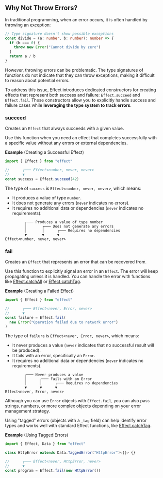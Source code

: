 ## Why Not Throw Errors?

In traditional programming, when an error occurs, it is often handled by throwing an exception:

```ts twoslash
// Type signature doesn't show possible exceptions
const divide = (a: number, b: number): number => {
  if (b === 0) {
    throw new Error("Cannot divide by zero")
  }
  return a / b
}
```

However, throwing errors can be problematic. The type signatures of functions do not indicate that they can throw exceptions, making it difficult to reason about potential errors.

To address this issue, Effect introduces dedicated constructors for creating effects that represent both success and failure: `Effect.succeed` and `Effect.fail`. These constructors allow you to explicitly handle success and failure cases while **leveraging the type system to track errors**.

### succeed

Creates an `Effect` that always succeeds with a given value.

Use this function when you need an effect that completes successfully with a specific value
without any errors or external dependencies.

**Example** (Creating a Successful Effect)

```ts twoslash
import { Effect } from "effect"

//      ┌─── Effect<number, never, never>
//      ▼
const success = Effect.succeed(42)
```

The type of `success` is `Effect<number, never, never>`, which means:

- It produces a value of type `number`.
- It does not generate any errors (`never` indicates no errors).
- It requires no additional data or dependencies (`never` indicates no requirements).

```text showLineNumbers=false
         ┌─── Produces a value of type number
         │       ┌─── Does not generate any errors
         │       │      ┌─── Requires no dependencies
         ▼       ▼      ▼
Effect<number, never, never>
```

### fail

Creates an `Effect` that represents an error that can be recovered from.

Use this function to explicitly signal an error in an `Effect`. The error
will keep propagating unless it is handled. You can handle the error with
functions like [Effect.catchAll](/docs/error-management/expected-errors/#catchall) or
[Effect.catchTag](/docs/error-management/expected-errors/#catchtag).

**Example** (Creating a Failed Effect)

```ts twoslash
import { Effect } from "effect"

//      ┌─── Effect<never, Error, never>
//      ▼
const failure = Effect.fail(
  new Error("Operation failed due to network error")
)
```

The type of `failure` is `Effect<never, Error, never>`, which means:

- It never produces a value (`never` indicates that no successful result will be produced).
- It fails with an error, specifically an `Error`.
- It requires no additional data or dependencies (`never` indicates no requirements).

```text showLineNumbers=false
         ┌─── Never produces a value
         │      ┌─── Fails with an Error
         │      │      ┌─── Requires no dependencies
         ▼      ▼      ▼
Effect<never, Error, never>
```

Although you can use `Error` objects with `Effect.fail`, you can also pass strings, numbers, or more complex objects depending on your error management strategy.

Using "tagged" errors (objects with a `_tag` field) can help identify error types and works well with standard Effect functions, like [Effect.catchTag](/docs/error-management/expected-errors/#catchtag).

**Example** (Using Tagged Errors)

```ts twoslash
import { Effect, Data } from "effect"

class HttpError extends Data.TaggedError("HttpError")<{}> {}

//      ┌─── Effect<never, HttpError, never>
//      ▼
const program = Effect.fail(new HttpError())
```
